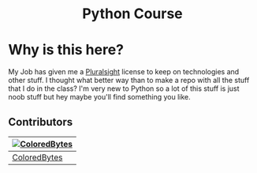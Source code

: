 <h1> <p align="center">Python Course</p> </h1>

# Why is this here?

My Job has given me a [Pluralsight](https://www.pluralsight.com/) license to keep on technologies and other stuff. I thought what better way than to make a repo with all the stuff that I do in the class? I'm very new to Python so a lot of this stuff is just noob stuff but hey maybe you'll find something you like.


## Contributors

| [![ColoredBytes](https://github.com/ColoredBytes.png?size=100)](https://github.com/ColoredBytes) |
| ---------------------------------------------------------------------------------------- |
| [ColoredBytes](https://github.com/ColoredBytes)                                               |
